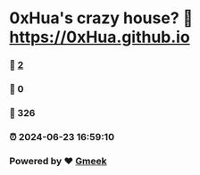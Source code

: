# 0xHua's crazy house? :link: https://0xHua.github.io 
### :page_facing_up: [2](https://0xHua.github.io/tag.html) 
### :speech_balloon: 0 
### :hibiscus: 326 
### :alarm_clock: 2024-06-23 16:59:10 
### Powered by :heart: [Gmeek](https://github.com/Meekdai/Gmeek)
